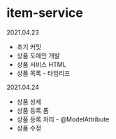 # item-service

2021.04.23
- 초기 커밋
- 상품 도메인 개발
- 상품 서비스 HTML
- 상품 목록 - 타임리프

2021.04.24
- 상품 상세
- 상품 등록 폼
- 상품 등록 처리 - @ModelAttribute
- 상품 수정